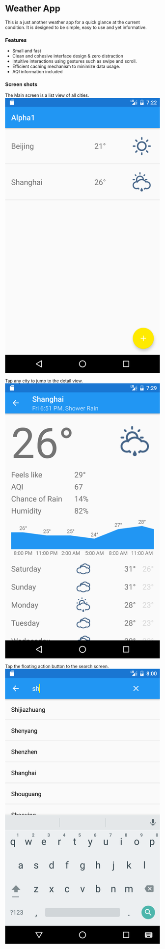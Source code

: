 # Weather App

This is a just another weather app for a quick glance at the current condition. It is designed
to be simple, easy to use and yet informative.

### Features

* Small and fast
* Clean and cohesive interface design & zero distraction
* Intuitive interactions using gestures such as swipe and scroll.
* Efficient caching mechanism to minimize data usage.
* AQI information included

### Screen shots

The Main screen is a list view of all cities.
![Image of overview](https://raw.githubusercontent.com/ssquirrel/hello-world/master/alpha1_screens/overview.png)

Tap any city to jump to the detail view.
![Image of detail](https://raw.githubusercontent.com/ssquirrel/hello-world/master/alpha1_screens/detail.png)

Tap the floating action button to the search screen.
![Image of search](https://raw.githubusercontent.com/ssquirrel/hello-world/master/alpha1_screens/search.png)

